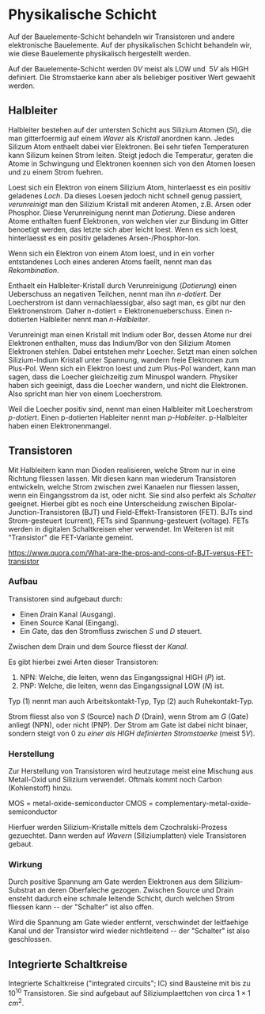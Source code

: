 # Physikalische Schicht

Auf der Bauelemente-Schicht behandeln wir Transistoren und andere elektronische
Bauelemente. Auf der physikalischen Schicht behandeln wir, wie diese Bauelemente
physikalisch hergestellt werden.

Auf der Bauelemente-Schicht werden $0V$ meist als LOW und $~ 5V$ als HIGH
definiert. Die Stromstaerke kann aber als beliebiger positiver Wert gewaehlt
werden.

## Halbleiter

Halbleiter bestehen auf der untersten Schicht aus Silizium Atomen ($Si$), die
man gitterfoermig auf einem *Waver* als *Kristall* anordnen kann. Jedes Silizum
Atom enthaelt dabei vier Elektronen. Bei sehr tiefen Temperaturen kann Silizum
keinen Strom leiten. Steigt jedoch die Temperatur, geraten die Atome in
Schwingung und Elektronen koennen sich von den Atomen loesen und zu einem Strom
fuehren.

Loest sich ein Elektron von einem Silizium Atom, hinterlaesst es ein positiv
geladenes *Loch*. Da dieses Loesen jedoch nicht schnell genug passiert,
*verunreinigt* man den Silizium Kristall mit anderen Atomen, z.B. Arsen oder
Phosphor. Diese Verunreinigung nennt man *Dotierung*. Diese anderen Atome
enthalten fuenf Elektronen, von welchen vier zur Bindung im Gitter benoetigt
werden, das letzte sich aber leicht loest. Wenn es sich loest, hinterlaesst es
ein positiv geladenes Arsen-/Phosphor-Ion.

Wenn sich ein Elektron von einem Atom loest, und in ein vorher entstandenes Loch
eines anderen Atoms faellt, nennt man das *Rekombination*.

Enthaelt ein Halbleiter-Kristall durch Verunreinigung (*Dotierung*) einen
Ueberschuss an negativen Teilchen, nennt man ihn *n-dotiert*. Der Loecherstrom
ist dann vernachlaessigbar, also sagt man, es gibt nur den
Elektronenstrom. Daher n-dotiert = Elektronenueberschuss. Einen n-dotierten
Halbleiter nennt man *n-Halbleiter*.

Verunreinigt man einen Kristall mit Indium oder Bor, dessen Atome nur drei
Elektronen enthalten, muss das Indium/Bor von den Silizium Atomen Elektronen
stehlen. Dabei entstehen mehr Loecher. Setzt man einen solchen Silizium-Indium
Kristall unter Spannung, wandern freie Elektronen zum Plus-Pol. Wenn sich ein
Elektron loest und zum Plus-Pol wandert, kann man sagen, dass die Loecher
gleichzeitig zum Minuspol wandern. Physiker haben sich geeinigt, dass die
Loecher wandern, und nicht die Elektronen. Also spricht man hier von einem
Loecherstrom.

Weil die Loecher positiv sind, nennt man einen Halbleiter mit Loecherstrom
*p-dotiert*. Einen p-dotierten Hableiter nennt man *p-Hableiter*. p-Halbleiter
haben einen Elektronenmangel.

## Transistoren

Mit Halbleitern kann man Dioden realisieren, welche Strom nur in eine Richtung
fliessen lassen. Mit diesen kann man wiederum Transistoren entwickeln, welche
Strom zwischen zwei Kanaelen nur fliessen lassen, wenn ein Eingangsstrom da ist,
oder nicht. Sie sind also perfekt als *Schalter* geeignet. Hierbei gibt es noch
eine Unterscheidung zwischen Bipolar-Junction-Transistoren (BJT) und
Field-Effekt-Transistoren (FET). BJTs sind Strom-gesteuert (current), FETs sind
Spannung-gesteuert (voltage). FETs werden in digitalen Schaltkreisen eher
verwendet. Im Weiteren ist mit "Transistor" die FET-Variante gemeint.

https://www.quora.com/What-are-the-pros-and-cons-of-BJT-versus-FET-transistor

### Aufbau

Transistoren sind aufgebaut durch:

* Einen $D$rain Kanal (Ausgang).
* Einen $S$ource Kanal (Eingang).
* Ein $G$ate, das den Stromfluss zwischen $S$ und $D$ steuert.

Zwischen dem Drain und dem Source fliesst der *Kanal*.

Es gibt hierbei zwei Arten dieser Transistoren:

1. NPN: Welche, die leiten, wenn das Eingangssignal HIGH ($P$) ist.
2. PNP: Welche, die leiten, wenn das Eingangssignal LOW ($N$) ist.

Typ (1) nennt man auch Arbeitskontakt-Typ, Typ (2) auch Ruhekontakt-Typ.

Strom fliesst also von $S$ (Source) nach $D$ (Drain), wenn Strom am $G$ (Gate)
anliegt (NPN), oder nicht (PNP). Der Strom am Gate ist dabei nicht binaer,
sondern steigt von 0 zu *einer als HIGH definierten Stromstaerke* (meist $5V$).

### Herstellung

Zur Herstellung von Transistoren wird heutzutage meist eine Mischung aus
Metall-Oxid und Silizium verwendet. Oftmals kommt noch Carbon (Kohlenstoff)
hinzu.

MOS = metal-oxide-semiconductor
CMOS = complementary-metal-oxide-semiconductor

Hierfuer werden Silizium-Kristalle mittels dem Czochralski-Prozess
gezuechtet. Dann werden auf *Wavern* (Siliziumplatten) viele Transistoren
gebaut.

### Wirkung

Durch positive Spannung am Gate werden Elektronen aus dem Silizium-Substrat an
deren Oberfaleche gezogen. Zwischen Source und Drain ensteht dadurch eine
schmale leitende Schicht, durch welchen Strom fliessen kann -- der "Schalter"
ist also offen.

Wird die Spannung am Gate wieder entfernt, verschwindet der leitfaehige Kanal
und der Transistor wird wieder nichtleitend -- der "Schalter" ist also
geschlossen.

## Integrierte Schaltkreise

Integrierte Schaltkreise ("integrated circuits"; IC) sind Bausteine mit bis zu
$10^{10}$ Transistoren. Sie sind aufgebaut auf Siliziumplaettchen von circa
$1\times1\, cm^2$.
